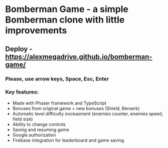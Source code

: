 ﻿# Bomberman Game - a simple Bomberman clone with little improvements

## Deploy - https://alexmegadrive.github.io/bomberman-game/

### Please, use arrow keys, Space, Esc, Enter

### Key features:

- Made with Phaser framework and TypeScript
- Bonuses from original game + new bonuses (Shield, Berserk)
- Automatic level difficulty increasment (enemies counter, enemies speed, field size)
- Ability to change controls
- Saving and resuming game
- Google authorization
- Firebase integration for leaderboard and game saving
